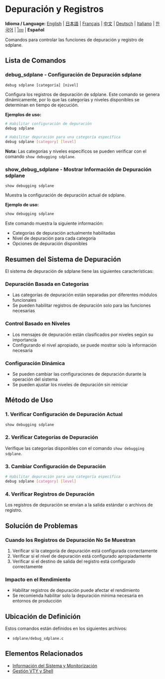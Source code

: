 # Depuración y Registros

**Idioma / Language:** [English](../debug-logging.md) | [日本語](../ja/debug-logging.md) | [Français](../fr/debug-logging.md) | [中文](../zh/debug-logging.md) | [Deutsch](../de/debug-logging.md) | [Italiano](../it/debug-logging.md) | [한국어](../ko/debug-logging.md) | [ไทย](../th/debug-logging.md) | **Español**

Comandos para controlar las funciones de depuración y registro de sdplane.

## Lista de Comandos

### debug_sdplane - Configuración de Depuración sdplane
```
debug sdplane [categoría] [nivel]
```

Configura los registros de depuración de sdplane. Este comando se genera dinámicamente, por lo que las categorías y niveles disponibles se determinan en tiempo de ejecución.

**Ejemplos de uso:**
```bash
# Habilitar configuración de depuración
debug sdplane

# Habilitar depuración para una categoría específica
debug sdplane [category] [level]
```

**Nota:** Las categorías y niveles específicos se pueden verificar con el comando `show debugging sdplane`.

### show_debug_sdplane - Mostrar Información de Depuración sdplane
```
show debugging sdplane
```

Muestra la configuración de depuración actual de sdplane.

**Ejemplo de uso:**
```bash
show debugging sdplane
```

Este comando muestra la siguiente información:
- Categorías de depuración actualmente habilitadas
- Nivel de depuración para cada categoría
- Opciones de depuración disponibles

## Resumen del Sistema de Depuración

El sistema de depuración de sdplane tiene las siguientes características:

### Depuración Basada en Categorías
- Las categorías de depuración están separadas por diferentes módulos funcionales
- Se pueden habilitar registros de depuración solo para las funciones necesarias

### Control Basado en Niveles
- Los mensajes de depuración están clasificados por niveles según su importancia
- Configurando el nivel apropiado, se puede mostrar solo la información necesaria

### Configuración Dinámica
- Se pueden cambiar las configuraciones de depuración durante la operación del sistema
- Se pueden ajustar los niveles de depuración sin reiniciar

## Método de Uso

### 1. Verificar Configuración de Depuración Actual
```bash
show debugging sdplane
```

### 2. Verificar Categorías de Depuración
Verifique las categorías disponibles con el comando `show debugging sdplane`.

### 3. Cambiar Configuración de Depuración
```bash
# Habilitar depuración para una categoría específica
debug sdplane [category] [level]
```

### 4. Verificar Registros de Depuración
Los registros de depuración se envían a la salida estándar o archivos de registro.

## Solución de Problemas

### Cuando los Registros de Depuración No Se Muestran
1. Verificar si la categoría de depuración está configurada correctamente
2. Verificar si el nivel de depuración está configurado apropiadamente
3. Verificar si el destino de salida del registro está configurado correctamente

### Impacto en el Rendimiento
- Habilitar registros de depuración puede afectar el rendimiento
- Se recomienda habilitar solo la depuración mínima necesaria en entornos de producción

## Ubicación de Definición

Estos comandos están definidos en los siguientes archivos:
- `sdplane/debug_sdplane.c`

## Elementos Relacionados

- [Información del Sistema y Monitorización](system-monitoring.md)
- [Gestión VTY y Shell](vty-shell.md)